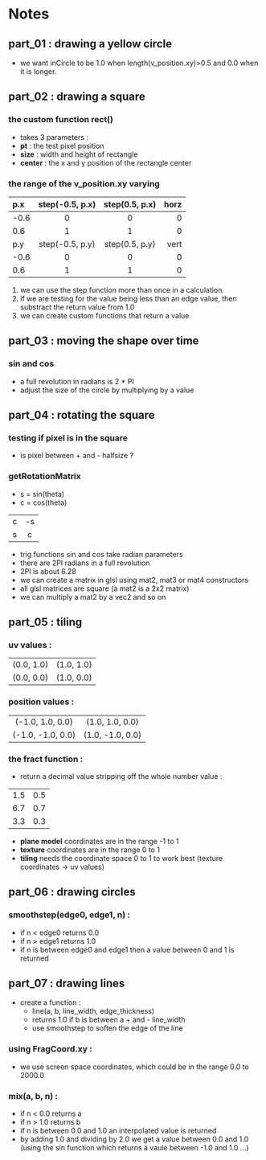 # Notes

## part_01 : drawing a yellow circle
- we want inCircle to be 1.0 when length(v_position.xy)>0.5
  and 0.0 when it is longer.
  
## part_02 : drawing a square
### the custom function rect()
- takes 3 parameters :
- **pt** : the test pixel position
- **size** : width and height of rectangle
- **center** : the x and y position of the rectangle center

### the range of the v_position.xy varying

| p.x  | step(-0.5, p.x) | step(0.5, p.x) | horz |
| :--- | :-------------: | :------------: | ---: |
| -0.6 | 0               | 0              | 0    |
| 0.6  | 1               | 1              | 0    |
| p.y  | step(-0.5, p.y) | step(0.5, p.y) | vert |
| -0.6 | 0               | 0              | 0    |
| 0.6  | 1               | 1              | 0    |

1. we can use the step function more than once in a calculation.
2. if we are testing for the value being less than an edge value,
   then substract the return value from 1.0
3. we can create custom functions that return a value

## part_03 : moving the shape over time
### sin and cos
- a full revolution in radians is 2 * PI
- adjust the size of the circle by multiplying by a value

## part_04 : rotating the square 
### testing if pixel is in the square 
- is pixel between + and - halfsize ?

### getRotationMatrix 
- s = sin(theta)
- c = cos(theta)

|      |      |
| :--: | :--: |
| c    | -s   |
| s    | c    |

- trig functions sin and cos take radian parameters
- there are 2PI radians in a full revolution
- 2PI is about 6.28
- we can create a matrix in glsl using mat2, mat3 or mat4 constructors
- all glsl matrices are square (a mat2 is a 2x2 matrix)
- we can multiply a mat2 by a vec2 and so on

## part_05 : tiling
### uv values :

|            |            |
| :--------: | :--------: |
| (0.0, 1.0) | (1.0, 1.0) |
| (0.0, 0.0) | (1.0, 0.0) |

### position values : 

|                   |                  |
| :---------------: | :--------------: |
| (-1.0, 1.0, 0.0)  | (1.0, 1.0, 0.0)  |
| (-1.0, -1.0, 0.0) | (1.0, -1.0, 0.0) |

### the fract function :
- return a decimal value stripping off the whole number value :
  
|       |       |
| :---: | :---: |
| 1.5   | 0.5   |
| 6.7   | 0.7   |
| 3.3   | 0.3   |

- **plane model** coordinates are in the range -1 to 1
- **texture** coordinates are in the range 0 to 1
- **tiling** needs the coordinate space 0 to 1 to work best (texture coordinates -> uv values)

## part_06 : drawing circles
### smoothstep(edge0, edge1, n) :
- if n < edge0 returns 0.0
- if n > edge1 returns 1.0 
- if n is between edge0 and edge1 then a value between 0 and 1 is returned

## part_07 : drawing lines
- create a function :
  - line(a, b, line_width, edge_thickness)
  - returns 1.0 if b is between a + and - line_width
  - use smoothstep to soften the edge of the line

### using FragCoord.xy :
- we use screen space coordinates, which could be in the range 0.0 to 2000.0

### mix(a, b, n) :
- if n < 0.0 returns a 
- if n > 1.0 returns b
- if n is between 0.0 and 1.0 an interpolated value is returned
- by adding 1.0 and dividing by 2.0 we get a value between 0.0 and 1.0 (using the sin function which returns a vaule between -1.0 and 1.0 ...)

